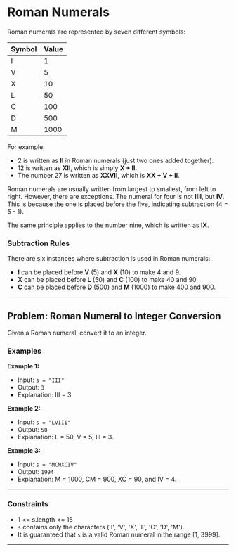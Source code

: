 # Roman Numerals

Roman numerals are represented by seven different symbols:

| Symbol | Value |
|--------|-------|
| I      | 1     |
| V      | 5     |
| X      | 10    |
| L      | 50    |
| C      | 100   |
| D      | 500   |
| M      | 1000  |

For example:

- 2 is written as **II** in Roman numerals (just two ones added together).
- 12 is written as **XII**, which is simply **X + II**.
- The number 27 is written as **XXVII**, which is **XX + V + II**.

Roman numerals are usually written from largest to smallest, from left to right. However, there are exceptions. The numeral for four is not **IIII**, but **IV**. This is because the one is placed before the five, indicating subtraction (4 = 5 - 1).

The same principle applies to the number nine, which is written as **IX**.

### Subtraction Rules
There are six instances where subtraction is used in Roman numerals:

- **I** can be placed before **V** (5) and **X** (10) to make 4 and 9.
- **X** can be placed before **L** (50) and **C** (100) to make 40 and 90.
- **C** can be placed before **D** (500) and **M** (1000) to make 400 and 900.

---

## Problem: Roman Numeral to Integer Conversion

Given a Roman numeral, convert it to an integer.

### Examples

**Example 1:**

- Input: `s = "III"`
- Output: `3`
- Explanation: III = 3.

**Example 2:**

- Input: `s = "LVIII"`
- Output: `58`
- Explanation: L = 50, V = 5, III = 3.

**Example 3:**

- Input: `s = "MCMXCIV"`
- Output: `1994`
- Explanation: M = 1000, CM = 900, XC = 90, and IV = 4.

---

### Constraints

- 1 <= s.length <= 15
- `s` contains only the characters ('I', 'V', 'X', 'L', 'C', 'D', 'M').
- It is guaranteed that `s` is a valid Roman numeral in the range [1, 3999].

--- 
